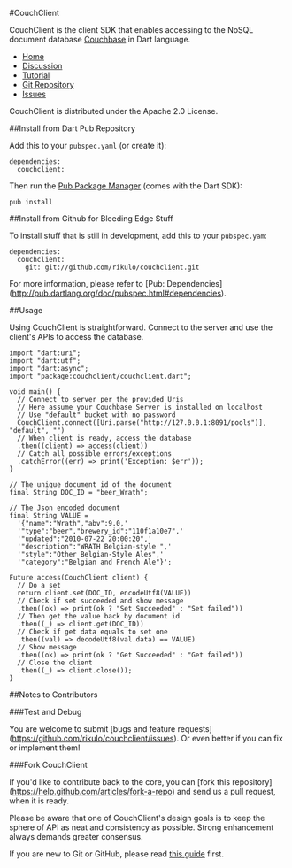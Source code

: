 #CouchClient

CouchClient is the client SDK that enables accessing to the NoSQL document 
database [Couchbase](http://www.couchbase.com/) in Dart language.

* [Home](http://rikulo.org)
* [Discussion](http://stackoverflow.com/questions/tagged/rikulo)
* [Tutorial](http://blog.rikulo.org/posts/2013/May/General/couchclient/)
* [Git Repository](https://github.com/rikulo/couchclient)
* [Issues](https://github.com/rikulo/couchclient/issues)

CouchClient is distributed under the Apache 2.0 License.

##Install from Dart Pub Repository

Add this to your `pubspec.yaml` (or create it):

    dependencies:
      couchclient:

Then run the [Pub Package Manager](http://pub.dartlang.org/doc) (comes with 
the Dart SDK):

    pub install

##Install from Github for Bleeding Edge Stuff

To install stuff that is still in development, add this to your `pubspec.yam`:

    dependencies:
      couchclient:
        git: git://github.com/rikulo/couchclient.git

For more information, please refer to [Pub: Dependencies]
(http://pub.dartlang.org/doc/pubspec.html#dependencies).

##Usage

Using CouchClient is straightforward. Connect to the server and
use the client's APIs to access the database.

    import "dart:uri";
    import "dart:utf";
    import "dart:async";
    import "package:couchclient/couchclient.dart";
    
    void main() {
      // Connect to server per the provided Uris
      // Here assume your Couchbase Server is installed on localhost
      // Use "default" bucket with no password
      CouchClient.connect([Uri.parse("http://127.0.0.1:8091/pools")], "default", "")
      // When client is ready, access the database
      .then((client) => access(client))
      // Catch all possible errors/exceptions
      .catchError((err) => print('Exception: $err'));
    }
    
    // The unique document id of the document
    final String DOC_ID = "beer_Wrath";
    
    // The Json encoded document
    final String VALUE =
      '{"name":"Wrath","abv":9.0,'
      '"type":"beer","brewery_id":"110f1a10e7",'
      '"updated":"2010-07-22 20:00:20",'
      '"description":"WRATH Belgian-style ",'
      '"style":"Other Belgian-Style Ales",'
      '"category":"Belgian and French Ale"}';
    
    Future access(CouchClient client) {
      // Do a set
      return client.set(DOC_ID, encodeUtf8(VALUE))
      // Check if set succeeded and show message
      .then((ok) => print(ok ? "Set Succeeded" : "Set failed"))
      // Then get the value back by document id
      .then((_) => client.get(DOC_ID))
      // Check if get data equals to set one
      .then((val) => decodeUtf8(val.data) == VALUE)
      // Show message
      .then((ok) => print(ok ? "Get Succeeded" : "Get failed"))
      // Close the client
      .then((_) => client.close());
    }

##Notes to Contributors

###Test and Debug

You are welcome to submit [bugs and feature requests]
(https://github.com/rikulo/couchclient/issues). Or even better if you can 
fix or implement them!

###Fork CouchClient

If you'd like to contribute back to the core, you can [fork this repository]
(https://help.github.com/articles/fork-a-repo) and send us a pull request, 
when it is ready.

Please be aware that one of CouchClient's design goals is to 
keep the sphere of API as neat and consistency as possible. Strong enhancement 
always demands greater consensus.

If you are new to Git or GitHub, please read [this guide](https://help.github.com/) first.
